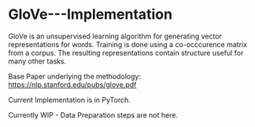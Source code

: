 # GloVe---Implementation
GloVe is an unsupervised learning algorithm for generating vector representations for words. Training is done using a co-occcurence matrix from a corpus. The resulting representations contain structure useful for many other tasks. 

Base Paper underlying the methodology:
https://nlp.stanford.edu/pubs/glove.pdf

Current Implementation is in PyTorch.

Currently WIP - Data Preparation steps are not here. 
